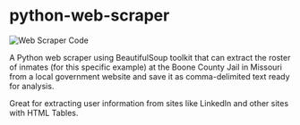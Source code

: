 # python-web-scraper

![Web Scraper Code](python-web-scraper/scrape-nano.png?raw=true)


A Python web scraper using BeautifulSoup toolkit that can extract the roster of inmates (for this specific example) at the Boone County Jail in Missouri from a local government website and save it as comma-delimited text ready for analysis.

Great for extracting user information from sites like LinkedIn and other sites with HTML Tables.
